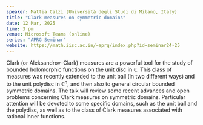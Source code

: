 ```yaml
---
speaker: Mattia Calzi (Università degli Studi di Milano, Italy)
title: "Clark measures on symmetric domains"
date: 12 Mar, 2025
time: 3 pm
venue: Microsoft Teams (online)
series: "APRG Seminar"
website: https://math.iisc.ac.in/~aprg/index.php?id=seminar24-25
---
```


Clark (or Aleksandrov–Clark) measures are a powerful tool for the study of bounded holomorphic functions on the unit disc in $\mathbb{C}$. This class of measures
was recently extended to the unit ball (in two different ways) and to the unit polydisc in $\mathbb{C}^n$, and then also to general circular bounded symmetric domains.
The talk will review some recent advances and open problems concerning Clark measures on symmetric domains. Particular attention will be devoted to some specific
domains, such as the unit ball and the polydisc, as well as to the class of Clark measures associated with rational inner functions.
